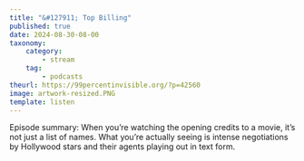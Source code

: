 ```yaml
---
title: "&#127911; Top Billing"
published: true
date: 2024-08-30-08-00
taxonomy:
    category:
        - stream
    tag:
        - podcasts
theurl: https://99percentinvisible.org/?p=42560
image: artwork-resized.PNG
template: listen
---
```


Episode summary: When you&rsquo;re watching the opening credits to a movie, it&rsquo;s not just a list of names. What you&rsquo;re actually seeing is intense negotiations by Hollywood stars and their agents playing out in text form.
